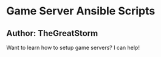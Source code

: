 # Game Server Ansible Scripts
## Author: TheGreatStorm
Want to learn how to setup game servers? I can help!